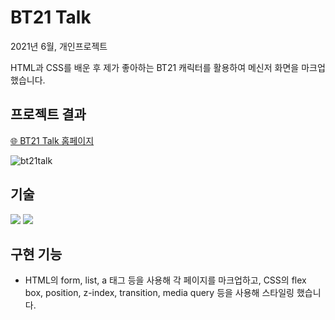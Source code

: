 # BT21 Talk

2021년 6월, 개인프로젝트

HTML과 CSS를 배운 후 제가 좋아하는 BT21 캐릭터를 활용하여 메신저 화면을 마크업했습니다.

## 프로젝트 결과

[🌐 BT21 Talk 홈페이지](https://summereuna.github.io/bt21talk/)

![bt21talk](https://user-images.githubusercontent.com/58466648/154664384-3452a351-8333-43af-b9f8-94de27003327.gif)

## 기술

<div style="display:block;">
<img src="https://img.shields.io/badge/HTML-E34F26?style=flat-square&logo=HTML&logoColor=white"/>
<img src="https://img.shields.io/badge/CSS-1572B6?style=flat-square&logo=CSS&logoColor=white"/>
</div>

## 구현 기능

- HTML의 form, list, a 태그 등을 사용해 각 페이지를 마크업하고, CSS의 flex box, position, z-index, transition, media query 등을 사용해 스타일링 했습니다.
